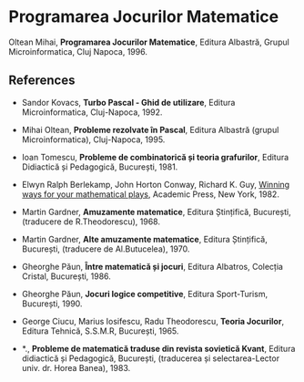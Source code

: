 # Programarea Jocurilor Matematice 

Oltean Mihai, __Programarea Jocurilor Matematice__, Editura Albastră, Grupul Microinformatica, Cluj Napoca, 1996.

## References

- Sandor Kovacs, __Turbo Pascal - Ghid de utilizare__,  Editura Microinformatica, Cluj-Napoca, 1992.

- Mihai Oltean, __Probleme rezolvate în Pascal__, Editura Albastră (grupul Microinformatica), Cluj-Napoca, 1995.

- Ioan Tomescu, __Probleme de combinatorică și teoria grafurilor__, Editura Didiactică și Pedagogică, București, 1981.

- Elwyn Ralph Berlekamp, John Horton Conway, Richard K. Guy, [Winning ways for your mathematical plays](https://doi.org/10.1201/9780429487330), Academic Press, New York, 1982.

- Martin Gardner, __Amuzamente matematice__, Editura Ștințifică, București, (traducere de R.Theodorescu), 1968.

- Martin Gardner, __Alte amuzamente matematice__, Editura Ștințifică, București, (traducere de Al.Butucelea), 1970.

- Gheorghe Păun, __Între matematică și jocuri__, Editura Albatros, Colecția Cristal, București, 1986.

- Gheorghe Păun, __Jocuri logice competitive__, Editura Sport-Turism, București, 1990.

- George Ciucu, Marius Iosifescu, Radu Theodorescu, __Teoria Jocurilor__, Editura Tehnică, S.S.M.R, București, 1965.

- *., __Probleme de matematică traduse din revista sovietică Kvant__, Editura didiactică și Pedagogică, București, (traducerea și selectarea-Lector univ. dr. Horea Banea), 1983.